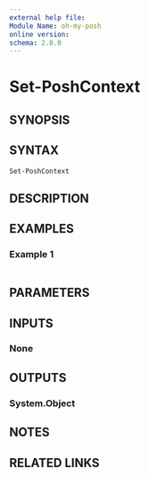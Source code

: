 ```yaml
---
external help file:
Module Name: oh-my-posh
online version:
schema: 2.0.0
---
```


# Set-PoshContext

## SYNOPSIS


## SYNTAX

```
Set-PoshContext
```

## DESCRIPTION


## EXAMPLES

### Example 1
```powershell

```



## PARAMETERS

## INPUTS

### None

## OUTPUTS

### System.Object
## NOTES

## RELATED LINKS
